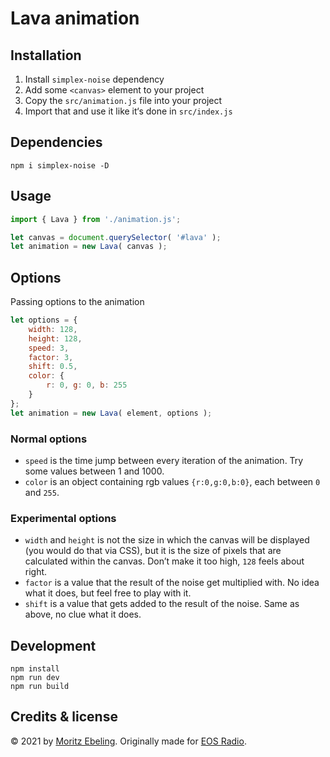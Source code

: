 # Lava animation

## Installation

1. Install `simplex-noise` dependency
2. Add some `<canvas>` element to your project
3. Copy the `src/animation.js` file into your project
4. Import that and use it like it‘s done in `src/index.js`

## Dependencies

```
npm i simplex-noise -D
```

## Usage

```js
import { Lava } from './animation.js';

let canvas = document.querySelector( '#lava' );
let animation = new Lava( canvas );
```

## Options

Passing options to the animation
```js
let options = {
    width: 128,
    height: 128,
    speed: 3,
    factor: 3,
    shift: 0.5,
    color: {
        r: 0, g: 0, b: 255
    }
};
let animation = new Lava( element, options );
```

### Normal options

- `speed` is the time jump between every iteration of the animation. Try some values between 1 and 1000.
- `color` is an object containing rgb values `{r:0,g:0,b:0}`, each between `0` and `255`.

### Experimental options

- `width` and `height` is not the size in which the canvas will be displayed (you would do that via CSS), but it is the size of pixels that are calculated within the canvas. Don’t make it too high, `128` feels about right.
- `factor` is a value that the result of the noise get multiplied with. No idea what it does, but feel free to play with it.
- `shift` is a value that gets added to the result of the noise. Same as above, no clue what it does.

## Development

```
npm install
npm run dev
npm run build
```

## Credits & license

© 2021 by [Moritz Ebeling](https://moritzebeling.com).
Originally made for [EOS Radio](https://eosradio.de).